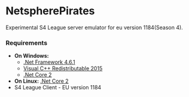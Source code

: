 # NetspherePirates
Experimental S4 League server emulator for eu version 1184(Season 4).

### Requirements
* **On Windows:**
  * [.Net Framework 4.6.1](https://www.microsoft.com/en-us/download/details.aspx?id=49981)
  * [Visual C++ Redistributable 2015](https://www.microsoft.com/en-us/download/details.aspx?id=48145)
  * [.Net Core 2](https://www.microsoft.com/net/core)
* **On Linux:** [.Net Core 2](https://www.microsoft.com/net/core)
* S4 League Client - EU version 1184
